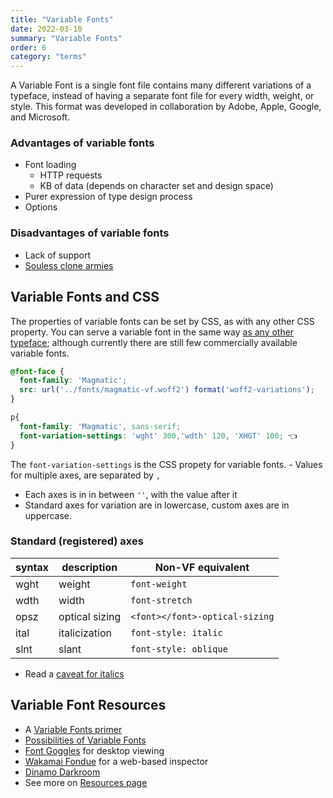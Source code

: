 ```yaml
---
title: "Variable Fonts"
date: 2022-03-10
summary: "Variable Fonts"
order: 6
category: "terms"
---
```


A Variable Font is a single font file contains many different variations of a typeface, instead of having a separate font file for every width, weight, or style. This format was developed in collaboration by Adobe, Apple, Google, and Microsoft.

### Advantages of variable fonts
- Font loading
	- HTTP requests
	- KB of data (depends on character set and design space)
- Purer expression of type design process
- Options

### Disadvantages of variable fonts
- Lack of support
- [Souless clone armies](https://vimeo.com/251494096)

## Variable Fonts and CSS
The properties of variable fonts can be set by CSS, as with any other CSS property. You can serve a variable font in the same way [as any other typeface](/notes/02-css/#typefaces); although currently there are still few commercially available variable fonts. 

```css
@font-face {
  font-family: 'Magmatic';
  src: url('../fonts/magmatic-vf.woff2') format('woff2-variations');
}

p{
  font-family: 'Magmatic', sans-serif;
  font-variation-settings: 'wght' 300,'wdth' 120, 'XHGT' 100; 👈
}
```

The `font-variation-settings` is the CSS propety for variable fonts. - Values for multiple axes, are separated by `,`
- Each axes is in in between `''`, with the value after it
- Standard axes for variation are in lowercase,  custom axes are in uppercase.

### Standard (registered) axes
|syntax| description | Non-VF equivalent 
|---|---| ---
|wght| weight | `font-weight` 
|wdth| width | `font-stretch`
|opsz| optical sizing | `<font></font>-optical-sizing`
|ital| italicization | `font-style: italic` 
|slnt| slant | `font-style: oblique ` 

- Read a [caveat for italics](https://rwt.io/typography-tips/getting-bent-current-state-italics-variable-font-support)

## Variable Font Resources
* A [Variable Fonts primer](https://variablefonts.io/)
* [Possibilities of Variable Fonts](https://variable.occupantfonts.com)
* [Font Goggles](https://fontgoggles.org/) for desktop viewing
* [Wakamai Fondue](https://wakamaifondue.com/) for a web-based inspector
* [Dinamo Darkroom](https://dinamodarkroom.com/gauntlet/)
* See more on [Resources page](/type-help/#type-technology)